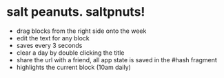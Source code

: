 salt peanuts. saltpnuts!
========================

* drag blocks from the right side onto the week
* edit the text for any block
* saves every 3 seconds
* clear a day by double clicking the title
* share the url with a friend, all app state is saved in the #hash fragment
* highlights the current block (10am daily)
